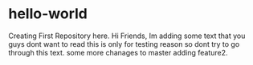 # hello-world
Creating First Repository here.
Hi Friends,
Im adding some text that you guys dont want to read this is only for testing reason so dont try to go through this text.
some more chanages to master 
adding feature2.
